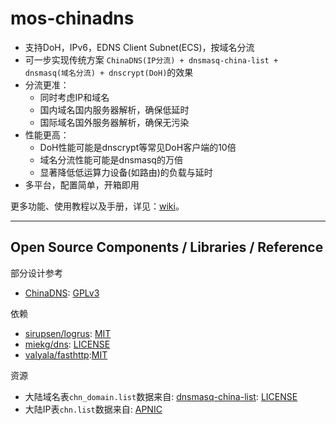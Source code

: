 # mos-chinadns

* 支持DoH，IPv6，EDNS Client Subnet(ECS)，按域名分流
* 可一步实现传统方案 `ChinaDNS(IP分流) + dnsmasq-china-list + dnsmasq(域名分流) + dnscrypt(DoH)`的效果
* 分流更准：
  * 同时考虑IP和域名
  * 国内域名国内服务器解析，确保低延时
  * 国际域名国外服务器解析，确保无污染
* 性能更高：
  * DoH性能可能是dnscrypt等常见DoH客户端的10倍
  * 域名分流性能可能是dnsmasq的万倍
  * 显著降低低运算力设备(如路由)的负载与延时
* 多平台，配置简单，开箱即用

更多功能、使用教程以及手册，详见：[wiki](https://github.com/IrineSistiana/mos-chinadns/wiki)。

---

## Open Source Components / Libraries / Reference

部分设计参考

* [ChinaDNS](https://github.com/shadowsocks/ChinaDNS): [GPLv3](https://github.com/shadowsocks/ChinaDNS/blob/master/COPYING)

依赖

* [sirupsen/logrus](https://github.com/sirupsen/logrus): [MIT](https://github.com/sirupsen/logrus/blob/master/LICENSE)
* [miekg/dns](https://github.com/miekg/dns): [LICENSE](https://github.com/miekg/dns/blob/master/LICENSE)
* [valyala/fasthttp](https://github.com/valyala/fasthttp):[MIT](https://github.com/valyala/fasthttp/blob/master/LICENSE)

资源

* 大陆域名表`chn_domain.list`数据来自: [dnsmasq-china-list](https://github.com/felixonmars/dnsmasq-china-list): [LICENSE](https://github.com/felixonmars/dnsmasq-china-list/blob/master/LICENSE)
* 大陆IP表`chn.list`数据来自: [APNIC](https://ftp.apnic.net/apnic/stats/apnic/delegated-apnic-latest)
